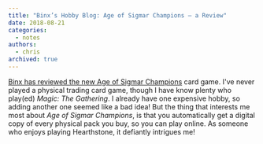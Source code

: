 ```yaml
---
title: "Binx’s Hobby Blog: Age of Sigmar Champions – a Review"
date: 2018-08-21
categories:
  - notes
authors:
  - chris
archived: true
---
```


[Binx has reviewed the new Age of Sigmar Champions](http://binxshobbyblog.co.uk/age-sigmar-champions-review) card game. I've never played a physical trading card game, though I have know plenty who play(ed) _Magic: The Gathering_. I already have one expensive hobby, so adding another one seemed like a bad idea! But the thing that interests me most about _Age of Sigmar Champions_, is that you automatically get a digital copy of every physical pack you buy, so you can play online. As someone who enjoys playing Hearthstone, it defiantly intrigues me!

